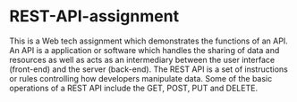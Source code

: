 # REST-API-assignment
This is a Web tech assignment which demonstrates the functions of an API. An API is a application or software which handles the sharing of data and resources as well as acts as an intermediary between the user interface (front-end) and the server (back-end). The REST API is a set of instructions or rules controlling how developers manipulate data. Some of the basic operations of a REST API include the GET, POST, PUT and DELETE.
